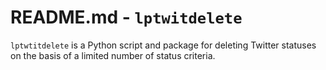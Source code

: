 # README.md - `lptwitdelete`

`lptwtitdelete` is a Python script and package for deleting Twitter statuses on the basis of a limited number of status criteria.

